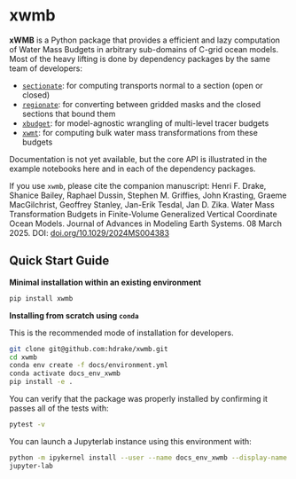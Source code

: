 # xwmb

**xWMB** is a Python package that provides a efficient and lazy computation of Water Mass Budgets in arbitrary sub-domains of C-grid ocean models. Most of the heavy lifting is done by dependency packages by the same team of developers:
- [`sectionate`](https://github.com/MOM6-Community/sectionate): for computing transports normal to a section (open or closed)
- [`regionate`](https://github.com/hdrake/regionate): for converting between gridded masks and the closed sections that bound them
- [`xbudget`](https://github.com/hdrake/xbudget): for model-agnostic wrangling of multi-level tracer budgets
- [`xwmt`](https://github.com/NOAA-GFDL/xwmt): for computing bulk water mass transformations from these budgets

Documentation is not yet available, but the core API is illustrated in the example notebooks here and in each of the dependency packages.

If you use `xwmb`, please cite the companion manuscript: Henri F. Drake, Shanice Bailey, Raphael Dussin, Stephen M. Griffies, John Krasting, Graeme MacGilchrist, Geoffrey Stanley, Jan-Erik Tesdal, Jan D. Zika. Water Mass Transformation Budgets in Finite-Volume Generalized Vertical Coordinate Ocean Models. Journal of Advances in Modeling Earth Systems. 08 March 2025. DOI: [doi.org/10.1029/2024MS004383](https://doi.org/10.1029/2024MS004383)

Quick Start Guide
-----------------

**Minimal installation within an existing environment**
```bash
pip install xwmb
```

**Installing from scratch using `conda`**

This is the recommended mode of installation for developers.
```bash
git clone git@github.com:hdrake/xwmb.git
cd xwmb
conda env create -f docs/environment.yml
conda activate docs_env_xwmb
pip install -e .
```

You can verify that the package was properly installed by confirming it passes all of the tests with:
```bash
pytest -v
```

You can launch a Jupyterlab instance using this environment with:
```bash
python -m ipykernel install --user --name docs_env_xwmb --display-name "docs_env_xwmb"
jupyter-lab
```

